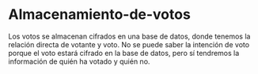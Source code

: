 # Almacenamiento-de-votos

Los votos se almacenan cifrados en una base de datos, donde tenemos la relación directa de votante y voto. No se puede saber la intención de voto porque el voto estará cifrado en la base de datos, pero sí tendremos la información de quién ha votado y quién no.
